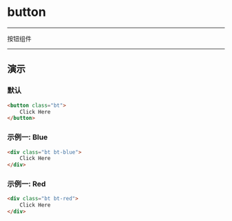 # button

---

按钮组件

---

## 演示

<link type="text/css" rel="stylesheet" media="screen" href="src/button.css">

### 默认

````html
<button class="bt">
    Click Here
</button>
````

### 示例一: Blue

````html
<div class="bt bt-blue">
    Click Here
</div>
````

### 示例一: Red

````html
<div class="bt bt-red">
    Click Here
</div>
````
